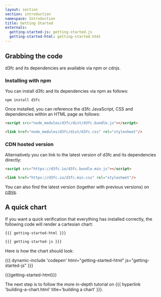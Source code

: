 ```yaml
---
layout: section
section: introduction
namespace: Introduction
title: Getting Started
externals:
  getting-started-js: getting-started.js
  getting-started-html: getting-started.html
---
```


## Grabbing the code

d3fc and its dependencies are available via npm or cdnjs.

### Installing with npm

You can install d3fc and its dependencies via npm as follows:

```
npm install d3fc
```

Once installed, you can reference the d3fc JavaScript, CSS and dependencies within an HTML page as follows:

```html
<script src="node_modules/d3fc/dist/d3fc.bundle.js"></script>

<link href="node_modules/d3fc/dist/d3fc.css" rel="stylesheet"/>
```

### CDN hosted version

Alternatively you can link to the latest version of d3fc and its dependencies directly:

```html
<script src="https://d3fc.io/d3fc.bundle.min.js"></script>

<link href="https://d3fc.io/d3fc.min.css" rel="stylesheet"/>
```

You can also find the latest version (together with previous versions) on [cdnjs](https://cdnjs.com/libraries/d3fc).

## A quick chart

If you want a quick verification that everything has installed correctly, the following code will render a cartesian chart:

```html
{{{ getting-started-html }}}
```

```js
{{{ getting-started-js }}}
```

Here is how the chart should look:

{{{ dynamic-include 'codepen' html="getting-started-html" js="getting-started-js" }}}

{{{getting-started-html}}}
<script type="text/javascript">
{{{getting-started-js}}}
</script>

The next step is to follow the more in-depth tutorial on {{{ hyperlink 'building-a-chart.html' title='building a chart' }}}.
